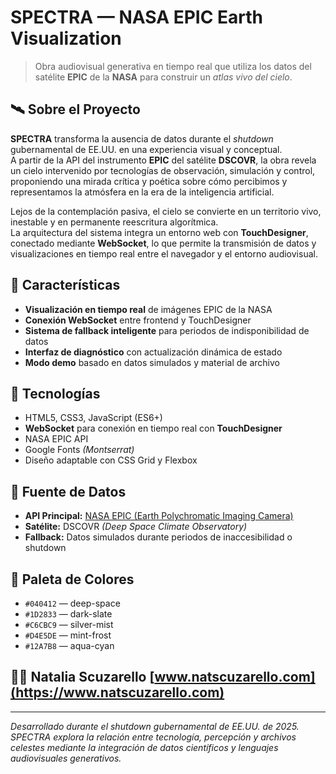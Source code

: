 # SPECTRA — NASA EPIC Earth Visualization

> Obra audiovisual generativa en tiempo real que utiliza los datos del satélite **EPIC** de la **NASA** para construir un *atlas vivo del cielo*.

## 🛰️ Sobre el Proyecto

**SPECTRA** transforma la ausencia de datos durante el *shutdown* gubernamental de EE.UU. en una experiencia visual y conceptual.  
A partir de la API del instrumento **EPIC** del satélite **DSCOVR**, la obra revela un cielo intervenido por tecnologías de observación, simulación y control, proponiendo una mirada crítica y poética sobre cómo percibimos y representamos la atmósfera en la era de la inteligencia artificial.  

Lejos de la contemplación pasiva, el cielo se convierte en un territorio vivo, inestable y en permanente reescritura algorítmica.  
La arquitectura del sistema integra un entorno web con **TouchDesigner**, conectado mediante **WebSocket**, lo que permite la transmisión de datos y visualizaciones en tiempo real entre el navegador y el entorno audiovisual.

## 🎨 Características

- **Visualización en tiempo real** de imágenes EPIC de la NASA  
- **Conexión WebSocket** entre frontend y TouchDesigner  
- **Sistema de fallback inteligente** para periodos de indisponibilidad de datos  
- **Interfaz de diagnóstico** con actualización dinámica de estado  
- **Modo demo** basado en datos simulados y material de archivo  

## 🚀 Tecnologías

- HTML5, CSS3, JavaScript (ES6+)  
- **WebSocket** para conexión en tiempo real con **TouchDesigner**  
- NASA EPIC API  
- Google Fonts *(Montserrat)*  
- Diseño adaptable con CSS Grid y Flexbox  

## 📡 Fuente de Datos

- **API Principal:** [NASA EPIC (Earth Polychromatic Imaging Camera)](https://epic.gsfc.nasa.gov/)  
- **Satélite:** DSCOVR *(Deep Space Climate Observatory)*  
- **Fallback:** Datos simulados durante periodos de inaccesibilidad o shutdown  

## 🎯 Paleta de Colores

- `#040412` — deep-space  
- `#1D2833` — dark-slate  
- `#C6CBC9` — silver-mist  
- `#D4E5DE` — mint-frost  
- `#12A7B8` — aqua-cyan  

## 👩‍💻 **Natalia Scuzarello**  [www.natscuzarello.com](https://www.natscuzarello.com)

---

*Desarrollado durante el shutdown gubernamental de EE.UU. de 2025.*  
*SPECTRA explora la relación entre tecnología, percepción y archivos celestes mediante la integración de datos científicos y lenguajes audiovisuales generativos.*
